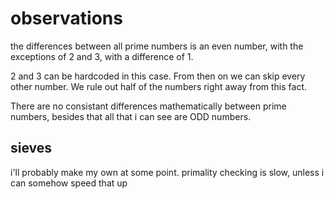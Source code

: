 # observations

the differences between all prime numbers is an even number, with the exceptions of 2 and 3, with a difference of 1.

2 and 3 can be hardcoded in this case. From then on we can skip every other number. We rule out half of the numbers right away from this fact.

There are no consistant differences mathematically between prime numbers, besides that all that i can see are ODD numbers.

## sieves

i'll probably make my own at some point. primality checking is slow, unless i can somehow speed that up
